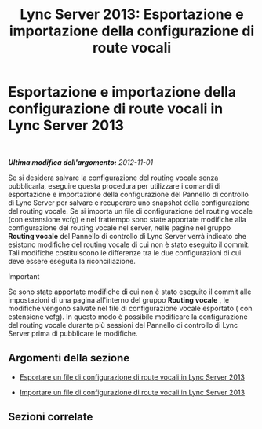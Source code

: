 ﻿---
title: 'Lync Server 2013: Esportazione e importazione della configurazione di route vocali'
TOCTitle: Esportazione e importazione della configurazione di route vocali
ms:assetid: c9b78622-5725-43b0-9ee1-5b82b1e1c8eb
ms:mtpsurl: https://technet.microsoft.com/it-it/library/Gg398836(v=OCS.15)
ms:contentKeyID: 49301942
ms.date: 08/24/2015
mtps_version: v=OCS.15
ms.translationtype: HT
---

# Esportazione e importazione della configurazione di route vocali in Lync Server 2013

 

_**Ultima modifica dell'argomento:** 2012-11-01_

Se si desidera salvare la configurazione del routing vocale senza pubblicarla, eseguire questa procedura per utilizzare i comandi di esportazione e importazione della configurazione del Pannello di controllo di Lync Server per salvare e recuperare uno snapshot della configurazione del routing vocale. Se si importa un file di configurazione del routing vocale (con estensione vcfg) e nel frattempo sono state apportate modifiche alla configurazione del routing vocale nel server, nelle pagine nel gruppo **Routing vocale** del Pannello di controllo di Lync Server verrà indicato che esistono modifiche del routing vocale di cui non è stato eseguito il commit. Tali modifiche costituiscono le differenze tra le due configurazioni di cui deve essere eseguita la riconciliazione.

> [!IMPORTANT]  
> Se sono state apportate modifiche di cui non è stato eseguito il commit alle impostazioni di una pagina all'interno del gruppo <strong>Routing vocale</strong> , le modifiche vengono salvate nel file di configurazione vocale esportato ( con estensione vcfg). In questo modo è possibile modificare la configurazione del routing vocale durante più sessioni del Pannello di controllo di Lync Server prima di pubblicare le modifiche.

## Argomenti della sezione

  - [Esportare un file di configurazione di route vocali in Lync Server 2013](lync-server-2013-export-a-voice-route-configuration-file.md)

  - [Importare un file di configurazione di route vocali in Lync Server 2013](lync-server-2013-import-a-voice-route-configuration-file.md)

## Sezioni correlate

